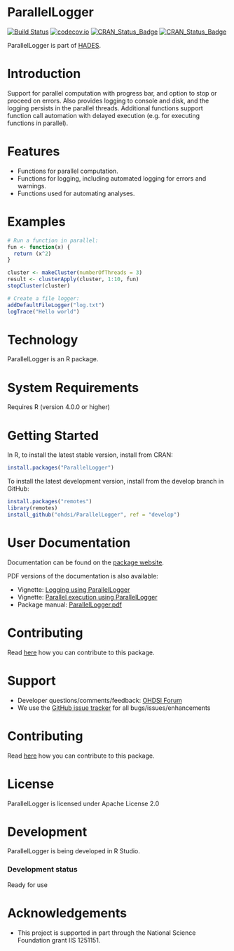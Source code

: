 ParallelLogger
==============

[![Build Status](https://github.com/OHDSI/ParallelLogger/workflows/R-CMD-check/badge.svg)](https://github.com/OHDSI/ParallelLogger/actions?query=workflow%3AR-CMD-check)
[![codecov.io](https://codecov.io/github/OHDSI/ParallelLogger/coverage.svg?branch=main)](https://codecov.io/github/OHDSI/ParallelLogger?branch=main)
[![CRAN_Status_Badge](http://www.r-pkg.org/badges/version/ParallelLogger)](https://cran.r-project.org/package=ParallelLogger)
[![CRAN_Status_Badge](http://cranlogs.r-pkg.org/badges/ParallelLogger)](https://cran.r-project.org/package=ParallelLogger)

ParallelLogger is part of [HADES](https://ohdsi.github.io/Hades/).

Introduction
============
Support for parallel computation with progress bar, and option to stop or proceed on errors. Also provides logging to console and disk, and the logging persists in the parallel threads. Additional functions support function call automation with delayed execution (e.g. for executing functions in parallel).

Features
========
- Functions for parallel computation.
- Functions for logging, including automated logging for errors and warnings.
- Functions used for automating analyses.

Examples
========

```r
# Run a function in parallel:
fun <- function(x) {
  return (x^2)
}

cluster <- makeCluster(numberOfThreads = 3)
result <- clusterApply(cluster, 1:10, fun)
stopCluster(cluster)

# Create a file logger:
addDefaultFileLogger("log.txt")
logTrace("Hello world")
```

Technology
============
ParallelLogger is an R package.

System Requirements
============
Requires R (version 4.0.0 or higher)

Getting Started
===============
In R, to install the latest stable version, install from CRAN:

```r
install.packages("ParallelLogger")
```
  
To install the latest development version, install from the develop branch in GitHub:

```r
install.packages("remotes")
library(remotes)
install_github("ohdsi/ParallelLogger", ref = "develop")
```

User Documentation
==================
Documentation can be found on the [package website](https://ohdsi.github.io/ParallelLogger/).

PDF versions of the documentation is also available:
* Vignette: [Logging using ParallelLogger](https://raw.githubusercontent.com/OHDSI/ParallelLogger/main/inst/doc/Logging.pdf)
* Vignette: [Parallel execution using ParallelLogger](https://raw.githubusercontent.com/OHDSI/ParallelLogger/main/inst/doc/Parallel.pdf)
* Package manual: [ParallelLogger.pdf](https://raw.githubusercontent.com/OHDSI/ParallelLogger/main/extras/ParallelLogger.pdf)

Contributing
============
Read [here](https://ohdsi.github.io/Hades/contribute.html) how you can contribute to this package.

Support
=======
* Developer questions/comments/feedback: <a href="http://forums.ohdsi.org/c/developers">OHDSI Forum</a>
* We use the <a href="https://github.com/OHDSI/ParallelLogger/issues">GitHub issue tracker</a> for all bugs/issues/enhancements

Contributing
============
Read [here](https://ohdsi.github.io/Hades/contribute.html) how you can contribute to this package.

License
=======
ParallelLogger is licensed under Apache License 2.0

Development
===========
ParallelLogger is being developed in R Studio.

### Development status

Ready for use

# Acknowledgements
- This project is supported in part through the National Science Foundation grant IIS 1251151.
